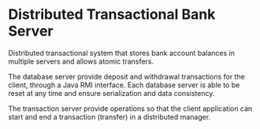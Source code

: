 # Distributed Transactional Bank Server

Distributed transactional system that stores bank account balances in multiple servers and allows atomic transfers.

The database server provide deposit and withdrawal transactions for the client, through a Java RMI interface. Each database server is able to be reset at any time and ensure serialization and data consistency.

The transaction server provide operations so that the client application can start and end a transaction (transfer) in a distributed manager.
